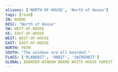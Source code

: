 ```yaml
---
aliases: ['NORTH-OF-HOUSE', 'North of House']
tags: [room]
IN: ROOMS
DESC: "North of House"
SW: WEST-OF-HOUSE
SE: EAST-OF-HOUSE
WEST: WEST-OF-HOUSE
EAST: EAST-OF-HOUSE
NORTH: PATH
SOUTH: "The windows are all boarded."
FLAGS: ['RLANDBIT', 'ONBIT', 'SACREDBIT']
GLOBAL: BOARDED-WINDOW BOARD WHITE-HOUSE FOREST
---
```

